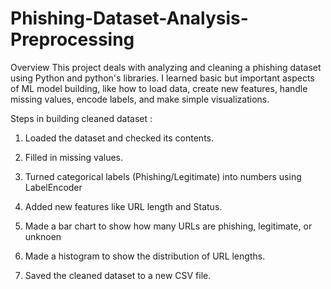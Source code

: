 # Phishing-Dataset-Analysis-Preprocessing

Overview
This project deals with analyzing and cleaning a phishing dataset using Python and python's libraries. I learned basic but important aspects of ML model building, like how to load data, create new features, handle missing values, encode labels, and make simple visualizations.

Steps in building cleaned dataset :

1. Loaded the dataset and checked its contents.

2. Filled in missing values.

3. Turned categorical labels (Phishing/Legitimate) into numbers using LabelEncoder

4. Added new features like URL length and Status.

5. Made a bar chart to show how many URLs are phishing, legitimate, or unknoen

6. Made a histogram to show the distribution of URL lengths.

7. Saved the cleaned dataset to a new CSV file.

